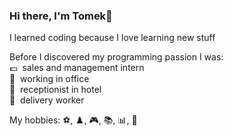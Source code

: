 ### Hi there, I'm Tomek👋

I learned coding because I love learning new stuff

Before I discovered my programming passion I was:\
:euro: &nbsp;sales and management intern\
:rat: &nbsp;working in office\
:hotel: &nbsp;receptionist in hotel\
:truck: &nbsp;delivery worker

My hobbies:
:soccer:, :chess_pawn:, :video_game:, :books:, :bar_chart:, :ping_pong:
